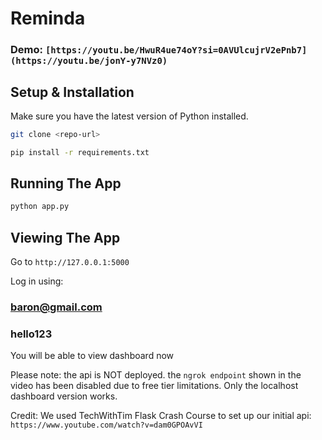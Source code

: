 # Reminda
### Demo: `[https://youtu.be/HwuR4ue74oY?si=0AVUlcujrV2ePnb7](https://youtu.be/jonY-y7NVz0)`

## Setup & Installation

Make sure you have the latest version of Python installed.

```bash
git clone <repo-url>
```

```bash
pip install -r requirements.txt
```

## Running The App

```bash
python app.py
```

## Viewing The App

Go to `http://127.0.0.1:5000`

Log in using:

### baron@gmail.com

### hello123

You will be able to view dashboard now

Please note: the api is NOT deployed. the `ngrok endpoint` shown in the video has been disabled due to free tier limitations. Only the localhost dashboard version works.

Credit: We used TechWithTim Flask Crash Course to set up our initial api: `https://www.youtube.com/watch?v=dam0GPOAvVI`
